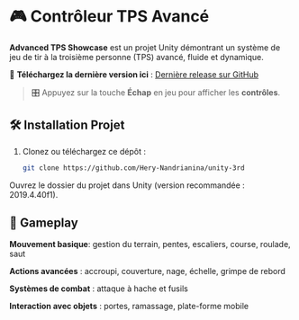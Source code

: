# 🎮 Contrôleur TPS Avancé

**Advanced TPS Showcase** est un projet Unity démontrant un système de jeu de tir à la troisième personne (TPS) avancé, fluide et dynamique.

🔽 **Téléchargez la dernière version ici** : [Dernière release sur GitHub](https://github.com/Hery-Nandrianina/unity-3rd/releases/latest)

> 🎛️ Appuyez sur la touche **Échap** en jeu pour afficher les **contrôles**.

## 🛠️ Installation Projet

1. Clonez ou téléchargez ce dépôt :
   ```bash
   git clone https://github.com/Hery-Nandrianina/unity-3rd
Ouvrez le dossier du projet dans Unity (version recommandée : 2019.4.40f1).

## 🚀 Gameplay
**Mouvement basique**: gestion du terrain, pentes, escaliers, course, roulade, saut

**Actions avancées** : accroupi, couverture, nage, échelle, grimpe de rebord

**Systèmes de combat** : attaque à hache et fusils

**Interaction avec objets** : portes, ramassage, plate-forme mobile
